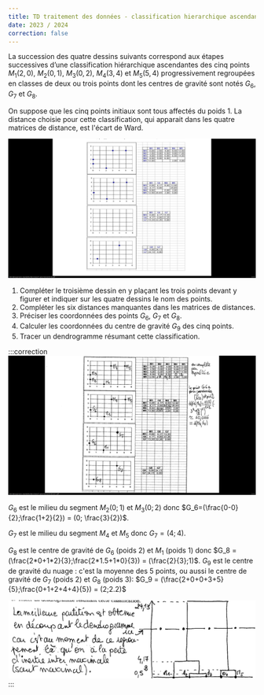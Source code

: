 ```yaml
---
title: TD traitement des données - classification hierarchique ascendante
date: 2023 / 2024
correction: false
---
```


La succession des quatre dessins suivants correspond aux étapes successives d’une classification hiérarchique ascendantes des cinq points $M_1(2, 0)$, $M_2(0, 1)$, $M_3(0, 2)$, $M_4(3, 4)$ et $M_5(5, 4)$ progressivement regroupées en classes de deux ou trois points dont les centres de gravité sont notés $G_6$, $G_7$ et $G_8$.

On suppose que les cinq points initiaux sont tous affectés du poids 1.
La distance choisie pour cette classification, qui apparait dans les quatre matrices de distance, est l'écart de Ward.

![](./classif-hierarch-ascendante.png)

1. Compléter le troisième dessin en y plaçant les trois points devant y figurer et indiquer sur les quatre dessins le nom des points.
2. Compléter les six distances manquantes dans les matrices de distances.
3. Préciser les coordonnées des points $G_6$, $G_7$ et $G_8$.
4. Calculer les coordonnées du centre de gravité $G_9$ des cinq points.
5. Tracer un dendrogramme résumant cette classification.

:::correction
![](./classif-hierarchique-ascendante_corrige.png)

$G_6$ est le milieu du segment $M_2(0;1)$ et $M_3(0;2)$ donc $G_6=(\frac{0-0}{2};\frac{1+2}{2}) = (0; \frac{3}{2})$.

$G_7$ est le milieu du segment $M_4$ et $M_5$ donc $G_7=(4;4)$.

$G_8$ est le centre de gravité de $G_6$ (poids 2) et $M_1$ (poids 1) donc $G_8 = (\frac{2*0+1*2}{3};\frac{2*1.5+1*0}{3}) = (\frac{2}{3};1)$.
$G_9$ est le centre de gravité du nuage : c'est la moyenne des 5 points, ou aussi le centre de gravité de $G_7$ (poids 2) et $G_8$ (poids 3): $G_9 = (\frac{2+0+0+3+5}{5};\frac{0+1+2+4+4}{5}) = (2;2.2)$

![](./classification-hierarchique-ascendate_correction2.png)
:::
